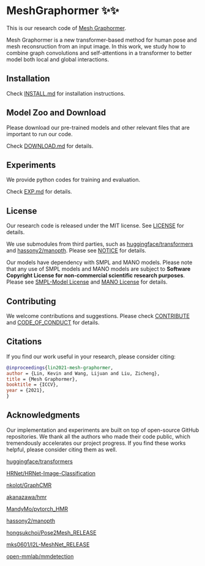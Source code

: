 # MeshGraphormer ✨✨


This is our research code of [Mesh Graphormer](https://arxiv.org/abs/2104.00272). 

Mesh Graphormer is a new transformer-based method for human pose and mesh reconsruction from an input image. In this work, we study how to combine graph convolutions and self-attentions in a transformer to better model both local and global interactions. 


## Installation
Check [INSTALL.md](docs/INSTALL.md) for installation instructions.


## Model Zoo and Download
Please download our pre-trained models and other relevant files that are important to run our code. 

Check [DOWNLOAD.md](docs/DOWNLOAD.md) for details. 

## Experiments
We provide python codes for training and evaluation.

Check [EXP.md](docs/EXP.md) for details.


## License

Our research code is released under the MIT license. See [LICENSE](LICENSE) for details. 

We use submodules from third parties, such as [huggingface/transformers](https://github.com/huggingface/transformers) and [hassony2/manopth](https://github.com/hassony2/manopth). Please see [NOTICE](NOTICE.md) for details. 

Our models have dependency with SMPL and MANO models. Please note that any use of SMPL models and MANO models are subject to **Software Copyright License for non-commercial scientific research purposes**. Please see [SMPL-Model License](https://smpl.is.tue.mpg.de/modellicense) and [MANO License](https://mano.is.tue.mpg.de/license) for details.


## Contributing 

We welcome contributions and suggestions. Please check [CONTRIBUTE](docs/CONTRIBUTE.md) and [CODE_OF_CONDUCT](docs/CODE_OF_CONDUCT.md) for details. 


## Citations
If you find our work useful in your research, please consider citing:

```bibtex
@inproceedings{lin2021-mesh-graphormer,
author = {Lin, Kevin and Wang, Lijuan and Liu, Zicheng},
title = {Mesh Graphormer},
booktitle = {ICCV},
year = {2021},
}
```


## Acknowledgments

Our implementation and experiments are built on top of open-source GitHub repositories. We thank all the authors who made their code public, which tremendously accelerates our project progress. If you find these works helpful, please consider citing them as well.

[huggingface/transformers](https://github.com/huggingface/transformers) 

[HRNet/HRNet-Image-Classification](https://github.com/HRNet/HRNet-Image-Classification) 

[nkolot/GraphCMR](https://github.com/nkolot/GraphCMR) 

[akanazawa/hmr](https://github.com/akanazawa/hmr) 

[MandyMo/pytorch_HMR](https://github.com/MandyMo/pytorch_HMR) 

[hassony2/manopth](https://github.com/hassony2/manopth) 

[hongsukchoi/Pose2Mesh_RELEASE](https://github.com/hongsukchoi/Pose2Mesh_RELEASE) 

[mks0601/I2L-MeshNet_RELEASE](https://github.com/mks0601/I2L-MeshNet_RELEASE) 

[open-mmlab/mmdetection](https://github.com/open-mmlab/mmdetection) 
